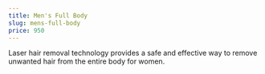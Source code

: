 ```yaml
---
title: Men's Full Body
slug: mens-full-body
price: 950
---
```


Laser hair removal technology provides a safe and effective way to remove unwanted hair from the entire body for women.
